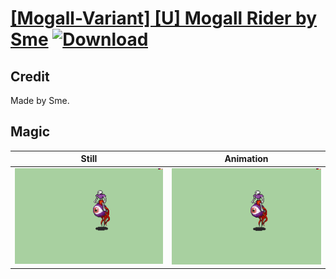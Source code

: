 # [\[Mogall-Variant\] \[U\] Mogall Rider by Sme](./) [![Download](https://img.shields.io/badge/Download--red?style=social&logo=github)](https://minhaskamal.github.io/DownGit/#/home?url=https://github.com/Klokinator/FE-Repo/tree/main/Battle%20Animations%2FMonsters%20-%20Basic%20Types%2F%5BMogall-Variant%5D%20%5BU%5D%20Mogall%20Rider%20by%20Sme%2F6.%20Magic)

## Credit

Made by Sme.

## Magic

| Still | Animation |
| :---: | :-------: |
| ![Magic still](./Magic_000.png) | ![Magic animation](./Magic.gif) |

